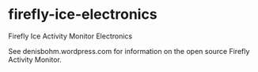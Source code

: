 firefly-ice-electronics
=======================

Firefly Ice Activity Monitor Electronics

See denisbohm.wordpress.com for information on the open source Firefly Activity Monitor.
